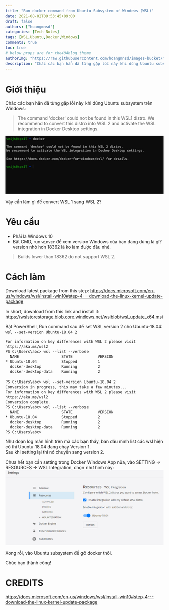 ```yaml
---
title: "Run docker command from Ubuntu Subsystem of Windows (WSL)"
date: 2021-08-02T09:53:45+09:00
draft: false
authors: ["hoangmnsd"]
categories: [Tech-Notes]
tags: [WSL,Ubuntu,Docker,Windows]
comments: true
toc: true
# below props are for the404blog theme
authorImg: "https://raw.githubusercontent.com/hoangmnsd/images-bucket/master/static/images/hoangmsnd-avatar001.jpg"
description: "Chắc các bạn hẳn đã từng gặp lỗi này khi dùng Ubuntu subsystem trên Windows: > The command 'docker' could not be found in this WSL1 distro. We recommend to convert this distro into WSL 2 and activate the WSL integration in Docker Desktop settings. "
---
```


# Giới thiệu

Chắc các bạn hẳn đã từng gặp lỗi này khi dùng Ubuntu subsystem trên Windows:  
> The command 'docker' could not be found in this WSL1 distro. We recommend to convert this distro into 
WSL 2 and activate the WSL integration in Docker Desktop settings.

![](https://raw.githubusercontent.com/hoangmnsd/images-bucket/master/static/images/docker-command-not-found-this-wsl1.jpg)

Vậy cần làm gì để convert WSL 1 sang WSL 2?

# Yêu cầu

- Phải là Windows 10  
- Bật CMD, run `winver` để xem version Windows của bạn đang dùng là gì? version nhỏ hơn 18362 là ko làm được đâu nhé.  
> Builds lower than 18362 do not support WSL 2.  

# Cách làm

Download latest package from this step: https://docs.microsoft.com/en-us/windows/wsl/install-win10#step-4---download-the-linux-kernel-update-package

In short, download from this link and install it: https://wslstorestorage.blob.core.windows.net/wslblob/wsl_update_x64.msi


Bật PowerShell, Run command sau để set WSL version 2 cho Ubuntu-18.04:  
`wsl --set-version Ubuntu-18.04 2`

```
For information on key differences with WSL 2 please visit https://aka.ms/wsl2
PS C:\Users\abc> wsl --list --verbose
  NAME                   STATE           VERSION
* Ubuntu-18.04           Stopped         1
  docker-desktop         Running         2
  docker-desktop-data    Running         2

PS C:\Users\abc> wsl --set-version Ubuntu-18.04 2
Conversion in progress, this may take a few minutes...
For information on key differences with WSL 2 please visit https://aka.ms/wsl2
Conversion complete.
PS C:\Users\abc> wsl --list --verbose
  NAME                   STATE           VERSION
* Ubuntu-18.04           Stopped         2
  docker-desktop         Running         2
  docker-desktop-data    Running         2
PS C:\Users\abc>
``` 

Như đoạn log màn hình trên mà các bạn thấy, ban đầu mình list các wsl hiện có thì Ubuntu-18.04 đang chạy Version 1.  
Sau khi setting lại thì nó chuyển sang version 2.  

Chưa hết bạn cần setting trong Docker Windows App nữa, vào SETTING -> RESOURCES -> WSL Integration, chọn như hình này:  
![](https://raw.githubusercontent.com/hoangmnsd/images-bucket/master/static/images/docker-command-not-found-setting-wsl-integrate.jpg)

Xong rồi, vào Ubuntu subsystem để gõ docker thôi.

Chúc bạn thành công!

# CREDITS

https://docs.microsoft.com/en-us/windows/wsl/install-win10#step-4---download-the-linux-kernel-update-package

